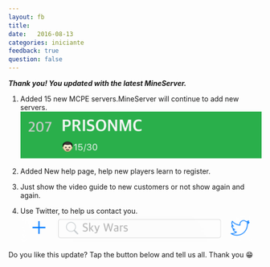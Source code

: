 ```yaml
---
layout: fb
title:  
date:   2016-08-13
categories: iniciante
feedback: true
question: false
---
```

***Thank you! You updated with the latest MineServer.***  

1. Added 15 new MCPE servers.MineServer will continue to add new servers.  
![screenshot](/assets/images/newserver.png)  

2. Added New help page, help new players learn to register.  

3. Just show the video guide to new customers or not show again and again.  

4. Use Twitter, to help us contact you.  
![screenshot](/assets/images/twitter.png)  

Do you like this update? Tap the button below and tell us all. Thank you 😁
